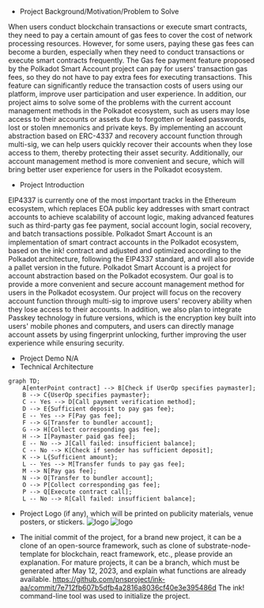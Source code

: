 - Project Background/Motivation/Problem to Solve

When users conduct blockchain transactions or execute smart contracts, they need to pay a certain amount of gas fees to cover the cost of network processing resources. However, for some users, paying these gas fees can become a burden, especially when they need to conduct transactions or execute smart contracts frequently. The Gas fee payment feature proposed by the Polkadot Smart Account project can pay for users' transaction gas fees, so they do not have to pay extra fees for executing transactions. This feature can significantly reduce the transaction costs of users using our platform, improve user participation and user experience.
In addition, our project aims to solve some of the problems with the current account management methods in the Polkadot ecosystem, such as users may lose access to their accounts or assets due to forgotten or leaked passwords, lost or stolen mnemonics and private keys. By implementing an account abstraction based on ERC-4337 and recovery account function through multi-sig, we can help users quickly recover their accounts when they lose access to them, thereby protecting their asset security. Additionally, our account management method is more convenient and secure, which will bring better user experience for users in the Polkadot ecosystem.

- Project Introduction

EIP4337 is currently one of the most important tracks in the Ethereum ecosystem, which replaces EOA public key addresses with smart contract accounts to achieve scalability of account logic, making advanced features such as third-party gas fee payment, social account login, social recovery, and batch transactions possible. Polkadot Smart Account is an implementation of smart contract accounts in the Polkadot ecosystem, based on the ink! contract and adjusted and optimized according to the Polkadot architecture, following the EIP4337 standard, and will also provide a pallet version in the future.
Polkadot Smart Account is a project for account abstraction based on the Polkadot ecosystem. Our goal is to provide a more convenient and secure account management method for users in the Polkadot ecosystem. Our project will focus on the recovery account function through multi-sig to improve users' recovery ability when they lose access to their accounts. In addition, we also plan to integrate Passkey technology in future versions, which is the encryption key built into users' mobile phones and computers, and users can directly manage account assets by using fingerprint unlocking, further improving the user experience while ensuring security.

- Project Demo
N/A
- Technical Architecture

```mermaid
graph TD;
    A[enterPoint contract] --> B[Check if UserOp specifies paymaster];
    B --> C{UserOp specifies paymaster};
    C -- Yes --> D[Call payment verification method];
    D --> E{Sufficient deposit to pay gas fee};
    E -- Yes --> F[Pay gas fee];
    F --> G[Transfer to bundler account];
    G --> H[Collect corresponding gas fee];
    H --> I[Paymaster paid gas fee];
    E -- No --> J[Call failed: insufficient balance];
    C -- No --> K[Check if sender has sufficient deposit];
    K --> L{Sufficient amount};
    L -- Yes --> M[Transfer funds to pay gas fee];
    M --> N[Pay gas fee];
    N --> O[Transfer to bundler account];
    O --> P[Collect corresponding gas fee];
    P --> Q[Execute contract call];
    L -- No --> R[Call failed: insufficient balance];
```

- Project Logo (if any), which will be printed on publicity materials, venue posters, or stickers.
![logo](./docs/Logo.png)
![logo](./docs/PSA-t.png)

- The initial commit of the project, for a brand new project, it can be a clone of an open-source framework, such as clone of substrate-node-template for blockchain, react framework, etc., please provide an explanation. For mature projects, it can be a branch, which must be generated after May 12, 2023, and explain what functions are already available.
<https://github.com/pnsproject/ink-aa/commit/7e712fb607b5dfb4a2816a8036cf40e3e395486d>
The ink! command-line tool was used to initialize the project.
